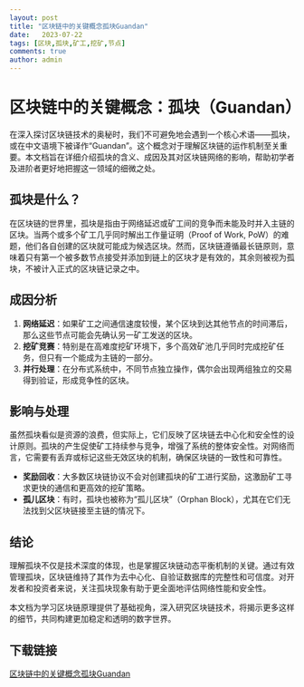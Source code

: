 ```yaml
---
layout: post
title: "区块链中的关键概念孤块Guandan"
date:   2023-07-22
tags: [区块,孤块,矿工,挖矿,节点]
comments: true
author: admin
---
```

# 区块链中的关键概念：孤块（Guandan）

在深入探讨区块链技术的奥秘时，我们不可避免地会遇到一个核心术语——孤块，或在中文语境下被译作“Guandan”。这个概念对于理解区块链的运作机制至关重要。本文档旨在详细介绍孤块的含义、成因及其对区块链网络的影响，帮助初学者及进阶者更好地把握这一领域的细微之处。

## 孤块是什么？

在区块链的世界里，孤块是指由于网络延迟或矿工间的竞争而未能及时并入主链的区块。当两个或多个矿工几乎同时解出工作量证明（Proof of Work, PoW）的难题，他们各自创建的区块就可能成为候选区块。然而，区块链遵循最长链原则，意味着只有第一个被多数节点接受并添加到链上的区块才是有效的，其余则被视为孤块，不被计入正式的区块链记录之中。

## 成因分析

1. **网络延迟**：如果矿工之间通信速度较慢，某个区块到达其他节点的时间滞后，那么这些节点可能会先确认另一矿工发送的区块。
2. **挖矿竞赛**：特别是在高难度挖矿环境下，多个高效矿池几乎同时完成挖矿任务，但只有一个能成为主链的一部分。
3. **并行处理**：在分布式系统中，不同节点独立操作，偶尔会出现两组独立的交易得到验证，形成竞争性的区块。

## 影响与处理

虽然孤块看似是资源的浪费，但实际上，它们反映了区块链去中心化和安全性的设计原则。孤块的产生促使矿工持续参与竞争，增强了系统的整体安全性。对网络而言，它需要有丢弃或标记这些无效区块的机制，确保区块链的一致性和可靠性。

- **奖励回收**：大多数区块链协议不会对创建孤块的矿工进行奖励，这激励矿工寻求更快的通信和更高效的挖矿策略。
- **孤儿区块**：有时，孤块也被称为“孤儿区块”（Orphan Block），尤其在它们无法找到父区块链接至主链的情况下。

## 结论

理解孤块不仅是技术深度的体现，也是掌握区块链动态平衡机制的关键。通过有效管理孤块，区块链维持了其作为去中心化、自验证数据库的完整性和可信度。对开发者和投资者来说，关注孤块现象有助于更全面地评估网络性能和安全性。

本文档为学习区块链原理提供了基础视角，深入研究区块链技术，将揭示更多这样的细节，共同构建更加稳定和透明的数字世界。

## 下载链接

[区块链中的关键概念孤块Guandan](https://pan.quark.cn/s/8d0679facb94)